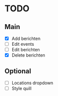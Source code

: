 # TODO

## Main
- [x] Add berichten
- [ ] Edit events
- [ ] Edit berichten 
- [x] Delete berichten

## Optional
- [ ] Locations dropdown
- [ ] Style quill
